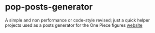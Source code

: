 # pop-posts-generator

A simple and non performance or code-style revised; just a quick helper projects used as a posts generator for the One Piece figures [website](https://github.com/charly3pins/onepiecefigures)
